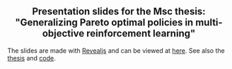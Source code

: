 <p align="center">
  <h2 align="center"> Presentation slides for the Msc thesis: "Generalizing Pareto optimal policies in multi-objective reinforcement learning"</h2>
</p>
The slides are made with <a href="https://revealjs.com/">Revealjs</a> and can be 
viewed at <a href="https://santerihei.github.io/hypernet_morl_presentation/">here</a>.
See also the <a href="null">thesis</a> and <a href="https://github.com/SanteriHei/hypernet_morl">code</a>.
